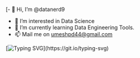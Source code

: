 [- 👋 Hi, I’m @datanerd9
- 👀 I’m interested in Data Science
- 🌱 I’m currently learning Data Engineering Tools.
- 📫 Mail me on umeshpd44@gmail.com

[![Typing SVG](https://readme-typing-svg.demolab.com?font=Fira+Code&pause=1000&random=false&width=435&lines=I+am+an+data+enginner.)](https://git.io/typing-svg)
